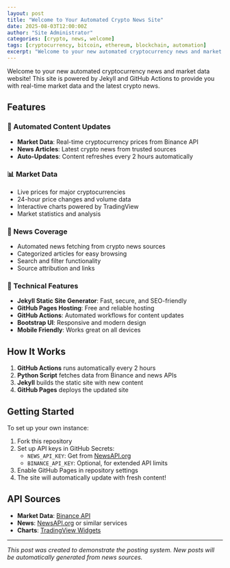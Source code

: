 ```yaml
---
layout: post
title: "Welcome to Your Automated Crypto News Site"
date: 2025-08-03T12:00:00Z
author: "Site Administrator"
categories: [crypto, news, welcome]
tags: [cryptocurrency, bitcoin, ethereum, blockchain, automation]
excerpt: "Welcome to your new automated cryptocurrency news and market data website powered by Jekyll and GitHub Actions"
---
```


Welcome to your new automated cryptocurrency news and market data website! This site is powered by Jekyll and GitHub Actions to provide you with real-time market data and the latest crypto news.

## Features

### 🔄 Automated Content Updates
- **Market Data**: Real-time cryptocurrency prices from Binance API
- **News Articles**: Latest crypto news from trusted sources
- **Auto-Updates**: Content refreshes every 2 hours automatically

### 📊 Market Data
- Live prices for major cryptocurrencies
- 24-hour price changes and volume data
- Interactive charts powered by TradingView
- Market statistics and analysis

### 📰 News Coverage
- Automated news fetching from crypto news sources
- Categorized articles for easy browsing
- Search and filter functionality
- Source attribution and links

### 🚀 Technical Features
- **Jekyll Static Site Generator**: Fast, secure, and SEO-friendly
- **GitHub Pages Hosting**: Free and reliable hosting
- **GitHub Actions**: Automated workflows for content updates
- **Bootstrap UI**: Responsive and modern design
- **Mobile Friendly**: Works great on all devices

## How It Works

1. **GitHub Actions** runs automatically every 2 hours
2. **Python Script** fetches data from Binance and news APIs
3. **Jekyll** builds the static site with new content
4. **GitHub Pages** deploys the updated site

## Getting Started

To set up your own instance:

1. Fork this repository
2. Set up API keys in GitHub Secrets:
   - `NEWS_API_KEY`: Get from [NewsAPI.org](https://newsapi.org)
   - `BINANCE_API_KEY`: Optional, for extended API limits
3. Enable GitHub Pages in repository settings
4. The site will automatically update with fresh content!

## API Sources

- **Market Data**: [Binance API](https://binance-docs.github.io/apidocs/)
- **News**: [NewsAPI.org](https://newsapi.org) or similar services
- **Charts**: [TradingView Widgets](https://www.tradingview.com/widget/)

---

*This post was created to demonstrate the posting system. New posts will be automatically generated from news sources.*
